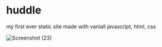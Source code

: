 
# huddle
my first ever static site made with vaniall javascript, html, css   


![Screenshot (23)](https://user-images.githubusercontent.com/107735530/230565803-30d96df8-5765-4858-a2bd-08c4a6410ec6.png)
